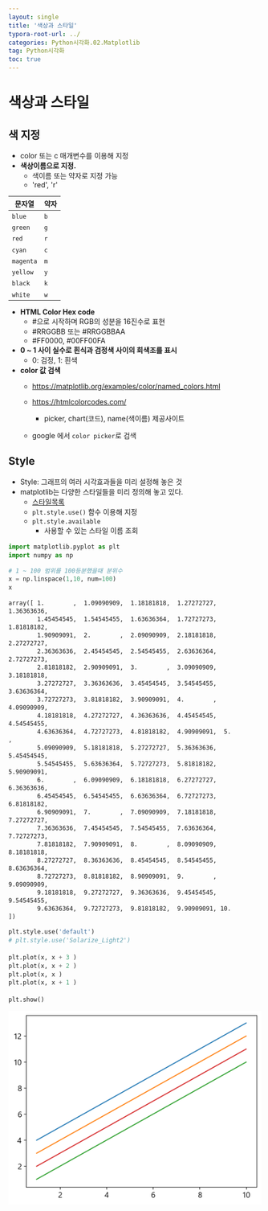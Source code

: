 ```yaml
---
layout: single
title: '색상과 스타일'
typora-root-url: ../
categories: Python시각화.02.Matplotlib
tag: Python시각화
toc: true
---
```


# 색상과 스타일

## 색 지정
- color 또는 c 매개변수를  이용해 지정
- **색상이름으로 지정.** 
    - 색이름 또는 약자로 지정 가능
    - 'red', 'r'
    
| 문자열 | 약자 |
|-|-|
| `blue` | `b` |
| `green` | `g` |
| `red` | `r` |
| `cyan` | `c` |
| `magenta` | `m` |
| `yellow` | `y` |
| `black` | `k` |
| `white` | `w` |


- **HTML Color Hex code**
    - #으로 시작하며 RGB의 성분을 16진수로 표현
    - #RRGGBB 또는 #RRGGBBAA
    - #FF0000, #00FF00FA
- **0 ~ 1 사이 실수로 흰식과 검정색 사이의 회색조를 표시**
    - 0: 검정, 1: 흰색
- **color 값 검색**
    - https://matplotlib.org/examples/color/named_colors.html
    
    - https://htmlcolorcodes.com/
        - picker, chart(코드), name(색이름) 제공사이트
    - google 에서 `color picker`로 검색

## Style
- Style: 그래프의 여러 시각효과들을 미리 설정해 놓은 것
- matplotlib는 다양한 스타일들을 미리 정의해 놓고 있다.
    - [스타일목록](https://matplotlib.org/stable/gallery/style_sheets/style_sheets_reference.html)
    - `plt.style.use()` 함수 이용해 지정
    - `plt.style.available`
        - 사용할 수 있는 스타일 이름 조회


```python
import matplotlib.pyplot as plt
import numpy as np
```


```python
# 1 ~ 100 범위를 100등분했을때 분위수
x = np.linspace(1,10, num=100)
x
```




    array([ 1.        ,  1.09090909,  1.18181818,  1.27272727,  1.36363636,
            1.45454545,  1.54545455,  1.63636364,  1.72727273,  1.81818182,
            1.90909091,  2.        ,  2.09090909,  2.18181818,  2.27272727,
            2.36363636,  2.45454545,  2.54545455,  2.63636364,  2.72727273,
            2.81818182,  2.90909091,  3.        ,  3.09090909,  3.18181818,
            3.27272727,  3.36363636,  3.45454545,  3.54545455,  3.63636364,
            3.72727273,  3.81818182,  3.90909091,  4.        ,  4.09090909,
            4.18181818,  4.27272727,  4.36363636,  4.45454545,  4.54545455,
            4.63636364,  4.72727273,  4.81818182,  4.90909091,  5.        ,
            5.09090909,  5.18181818,  5.27272727,  5.36363636,  5.45454545,
            5.54545455,  5.63636364,  5.72727273,  5.81818182,  5.90909091,
            6.        ,  6.09090909,  6.18181818,  6.27272727,  6.36363636,
            6.45454545,  6.54545455,  6.63636364,  6.72727273,  6.81818182,
            6.90909091,  7.        ,  7.09090909,  7.18181818,  7.27272727,
            7.36363636,  7.45454545,  7.54545455,  7.63636364,  7.72727273,
            7.81818182,  7.90909091,  8.        ,  8.09090909,  8.18181818,
            8.27272727,  8.36363636,  8.45454545,  8.54545455,  8.63636364,
            8.72727273,  8.81818182,  8.90909091,  9.        ,  9.09090909,
            9.18181818,  9.27272727,  9.36363636,  9.45454545,  9.54545455,
            9.63636364,  9.72727273,  9.81818182,  9.90909091, 10.        ])




```python
plt.style.use('default')
# plt.style.use('Solarize_Light2')

plt.plot(x, x + 3 )
plt.plot(x, x + 2 )
plt.plot(x, x )
plt.plot(x, x + 1 )

plt.show()
```


![output_28_0](/../../images/2023-10-12-00.Matplotlib/output_28_0.png)
    

